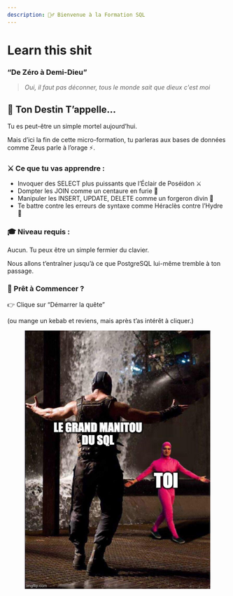 ```yaml
---
description: 🧙‍♂️ Bienvenue à la Formation SQL
---
```


# Learn this shit

### “De Zéro à Demi-Dieu”

> _Oui, il faut pas déconner, tous le monde sait que dieux c'est moi_

## 📜 Ton Destin T’appelle…

Tu es peut-être un simple mortel aujourd’hui.

Mais d’ici la fin de cette micro-formation, tu parleras aux bases de données comme Zeus parle à l’orage ⚡️.

### ⚔️ Ce que tu vas apprendre :

* Invoquer des SELECT plus puissants que l’Éclair de Poséidon ⚔️
* Dompter les JOIN comme un centaure en furie 🐎
* Manipuler les INSERT, UPDATE, DELETE comme un forgeron divin 🔨
* Te battre contre les erreurs de syntaxe comme Héraclès contre l’Hydre 🐍

### 🎓 Niveau requis :

Aucun. Tu peux être un simple fermier du clavier.

Nous allons t’entraîner jusqu’à ce que PostgreSQL lui-même tremble à ton passage.

### 🏁 Prêt à Commencer ?

👉 Clique sur “Démarrer la quête”

(ou mange un kebab et reviens, mais après t’as intérêt à cliquer.)

<figure><img src="../../.gitbook/assets/9t2nxa.jpg" alt=""><figcaption></figcaption></figure>
